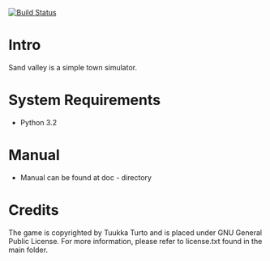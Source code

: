 [![Build Status](https://travis-ci.org/tuturto/sandvalley.png)](https://travis-ci.org/tuturto/sandvalley)

Intro
=====
Sand valley is a simple town simulator.

System Requirements
===================
- Python 3.2

Manual
======
- Manual can be found at doc - directory

Credits
=======
The game is copyrighted by Tuukka Turto and is placed under 
GNU General Public License. For more information, please refer to license.txt
found in the main folder.

